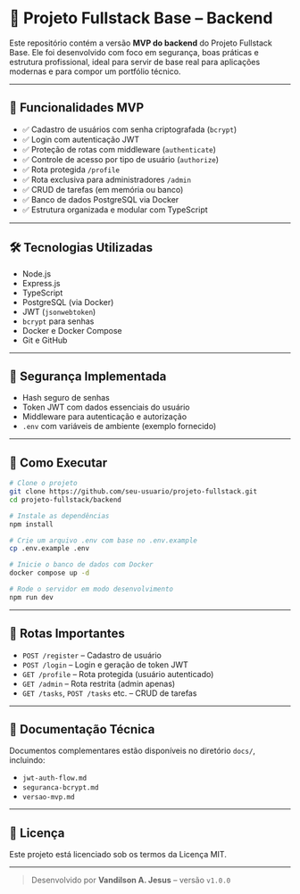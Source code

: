 
# 🚀 Projeto Fullstack Base – Backend

Este repositório contém a versão **MVP do backend** do Projeto Fullstack Base. Ele foi desenvolvido com foco em segurança, boas práticas e estrutura profissional, ideal para servir de base real para aplicações modernas e para compor um portfólio técnico.

---

## 📌 Funcionalidades MVP

- ✅ Cadastro de usuários com senha criptografada (`bcrypt`)
- ✅ Login com autenticação JWT
- ✅ Proteção de rotas com middleware (`authenticate`)
- ✅ Controle de acesso por tipo de usuário (`authorize`)
- ✅ Rota protegida `/profile`
- ✅ Rota exclusiva para administradores `/admin`
- ✅ CRUD de tarefas (em memória ou banco)
- ✅ Banco de dados PostgreSQL via Docker
- ✅ Estrutura organizada e modular com TypeScript

---

## 🛠️ Tecnologias Utilizadas

- Node.js
- Express.js
- TypeScript
- PostgreSQL (via Docker)
- JWT (`jsonwebtoken`)
- `bcrypt` para senhas
- Docker e Docker Compose
- Git e GitHub

---

## 🔐 Segurança Implementada

- Hash seguro de senhas
- Token JWT com dados essenciais do usuário
- Middleware para autenticação e autorização
- `.env` com variáveis de ambiente (exemplo fornecido)

---

## 🚀 Como Executar

```bash
# Clone o projeto
git clone https://github.com/seu-usuario/projeto-fullstack.git
cd projeto-fullstack/backend

# Instale as dependências
npm install

# Crie um arquivo .env com base no .env.example
cp .env.example .env

# Inicie o banco de dados com Docker
docker compose up -d

# Rode o servidor em modo desenvolvimento
npm run dev
```

---

## 🧪 Rotas Importantes

- `POST /register` – Cadastro de usuário
- `POST /login` – Login e geração de token JWT
- `GET /profile` – Rota protegida (usuário autenticado)
- `GET /admin` – Rota restrita (admin apenas)
- `GET /tasks`, `POST /tasks` etc. – CRUD de tarefas

---

## 🧠 Documentação Técnica

Documentos complementares estão disponíveis no diretório `docs/`, incluindo:

- `jwt-auth-flow.md`
- `seguranca-bcrypt.md`
- `versao-mvp.md`

---

## 📄 Licença

Este projeto está licenciado sob os termos da Licença MIT.

---

> Desenvolvido por **Vandilson A. Jesus** – versão `v1.0.0`
